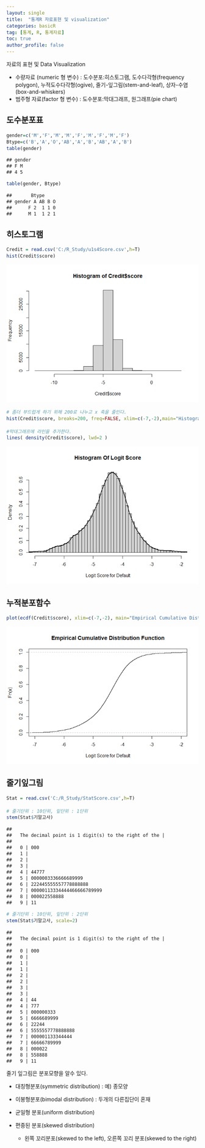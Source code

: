 ```yaml
---
layout: single
title:  "통계R 자료표현 및 visualization"
categories: basicR
tag: [통계, R, 통계자료]
toc: true
author_profile: false
---
```



자료의 표현 및 Data Visualization

-   수량자료 (numeric 형 변수) : 도수분포:히스토그램,
    도수다각형(frequency polygon), 누적도수다각형(ogive),
    줄기-잎그림(stem-and-leaf), 상자-수염(box-and-whiskers)
-   범주형 자료(factor 형 변수) : 도수분포:막대그래프, 원그래프(pie
    chart)

## 도수분포표

``` r
gender=c('M','F','M','M','F','M','F','M','F')
Btype=c('B','A','O','AB','A','B','AB','A','B')
table(gender)
```

    ## gender
    ## F M 
    ## 4 5

``` r
table(gender, Btype)
```

    ##       Btype
    ## gender A AB B O
    ##      F 2  1 1 0
    ##      M 1  1 2 1

## 히스토그램

``` r
Credit = read.csv('C:/R_Study/u1s4Score.csv',h=T)
hist(Credit$score)
```

![](../../images/2022-03-15-basicR-2/unnamed-chunk-2-1.png)<!-- -->

``` r
# 좀더 부드럽게 하기 위해 200로 나누고 x 축을 줄인다.
hist(Credit$score, breaks=200, freq=FALSE, xlim=c(-7,-2),main="Histogram Of Logit Score", xlab="Logit Score for Default")

#막대그래프에 라인을 추가한다.
lines( density(Credit$score), lwd=2 )
```

![](../../images/2022-03-15-basicR-2/unnamed-chunk-2-2.png)<!-- -->

## 누적분포함수

``` r
plot(ecdf(Credit$score), xlim=c(-7,-2), main="Empirical Cumulative Distribution Function", xlab="Logit Score for Default")
```

![](../../images/2022-03-15-basicR-2/unnamed-chunk-3-1.png)<!-- -->

## 줄기잎그림

``` r
Stat = read.csv('C:/R_Study/StatScore.csv',h=T)

# 줄기단위 : 10단위, 잎단위 : 1단위
stem(Stat$기말고사)  
```

    ## 
    ##   The decimal point is 1 digit(s) to the right of the |
    ## 
    ##   0 | 000
    ##   1 | 
    ##   2 | 
    ##   3 | 
    ##   4 | 44777
    ##   5 | 0000003336666689999
    ##   6 | 222445555557778888888
    ##   7 | 00000113334444466666789999
    ##   8 | 000022558888
    ##   9 | 11

``` r
# 줄기단위 : 10단위, 잎단위 : 2단위
stem(Stat$기말고사, scale=2)
```

    ## 
    ##   The decimal point is 1 digit(s) to the right of the |
    ## 
    ##   0 | 000
    ##   0 | 
    ##   1 | 
    ##   1 | 
    ##   2 | 
    ##   2 | 
    ##   3 | 
    ##   3 | 
    ##   4 | 44
    ##   4 | 777
    ##   5 | 000000333
    ##   5 | 6666689999
    ##   6 | 22244
    ##   6 | 5555557778888888
    ##   7 | 000001133344444
    ##   7 | 66666789999
    ##   8 | 000022
    ##   8 | 558888
    ##   9 | 11

줄기 잎그림은 분포모향을 알수 있다.

-   대칭형분포(symmetric distribution) : 예) 종모양

-   이봉형분포(bimodal distribution) : 두개의 다른집단이 혼재

-   균일형 분포(uniform distribution)

-   편중된 분포(skewed distribution)

    -   왼쪽 꼬리분포(skewed to the left), 오른쪽 꼬리 분포(skewed to
        the right)
